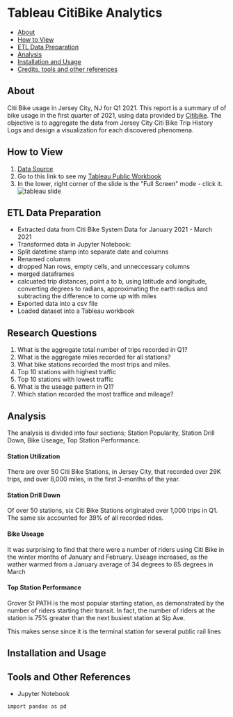 # Tableau CitiBike Analytics

-   [About](#about)
-   [How to View](#how-to-view)
-   [ETL Data Preparation](#etl-data-preparation)
-   [Analysis](#analysis)
-   [Installation and Usage](#installation-and-usage)
-   [Credits, tools and other references](#credits-tools-and-other-references)

## About
Citi Bike usage in Jersey City, NJ for Q1 2021. This report is a summary of of bike usage in the first quarter of 2021, using data provided by [Citibike](https://www.citibikenyc.com/system-data). The objective is to aggregate the data from Jersey City Citi Bike Trip History Logs and design a visualization for each discovered phenomena.


### 

## How to View
1. [Data Source](https://www.citibikenyc.com/system-data)
2. Go to this link to see my [Tableau Public Workbook](https://public.tableau.com/app/profile/john7267/viz/CitiBikeAnalysisJerseyCityQ12021v2/Story1?publish=yes)
3. In the lower, right corner of the slide is the "Full Screen" mode - click it.
![tableau slide](https://github.com/speedracer05/...)

## ETL Data Preparation
- Extracted data from Citi Bike System Data for January 2021 - March 2021
- Transformed data in Jupyter Notebook:
 - Split datetime stamp into separate date and columns
 - Renamed columns
 - dropped Nan rows, empty cells, and unneccessary columns
 - merged dataframes
 - calcuated trip distances, point a to b, using latitude and longitude, converting degrees to radians, approximating the earth radius and subtracting the difference to come up with miles
 - Exported data into a csv file
- Loaded dataset into a Tableau workbook

## Research Questions
1. What is the aggregate total number of trips recorded in Q1?
2. What is the aggregate miles recorded for all stations?
3. What bike stations recorded the most trips and miles.
4. Top 10 stations with highest traffic
5. Top 10 stations with lowest traffic
6. What is the useage pattern in Q1?
7. Which station recorded the most traffice and mileage?


## Analysis
The analysis is divided into four sections; Station Popularity, Station Drill Down, Bike Useage, Top Station Performance.

#### Station Utilization
There are over 50 Citi Bike Stations, in Jersey City, that recorded over 29K trips, and over 8,000 miles, in the first 3-months of the year.

#### Station Drill Down
Of over 50 stations, six Citi Bike Stations originated over 1,000 trips in Q1. The same six accounted for 39% of all recorded rides.

#### Bike Useage
It was surprising to find that there were a number of riders using Citi Bike in the winter months of January and February. Useage increased, as the wather warmed from a January average of 34 degrees to 65 degrees in March

#### Top Station Performance
Grover St PATH is the most popular starting station, as demonstrated by the number of riders starting their transit. In fact, the number of riders at the station is 75% greater than the next busiest station at Sip Ave.

This makes sense since it is the terminal station for several public rail lines 

## Installation and Usage

## Tools and Other References
- Jupyter Notebook

```bash
import pandas as pd
```
